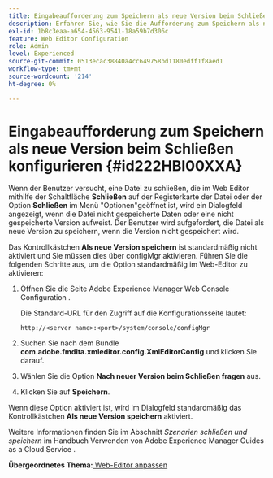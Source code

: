 ```yaml
---
title: Eingabeaufforderung zum Speichern als neue Version beim Schließen konfigurieren
description: Erfahren Sie, wie Sie die Aufforderung zum Speichern als neue Version beim Schließen konfigurieren
exl-id: 1b8c3eaa-a654-4563-9541-18a59b7d306c
feature: Web Editor Configuration
role: Admin
level: Experienced
source-git-commit: 0513ecac38840a4cc649758bd1180edff1f8aed1
workflow-type: tm+mt
source-wordcount: '214'
ht-degree: 0%

---
```


# Eingabeaufforderung zum Speichern als neue Version beim Schließen konfigurieren {#id222HBI00XXA}

Wenn der Benutzer versucht, eine Datei zu schließen, die im Web Editor mithilfe der Schaltfläche **Schließen** auf der Registerkarte der Datei oder der Option **Schließen** im Menü &quot;Optionen&quot;geöffnet ist, wird ein Dialogfeld angezeigt, wenn die Datei nicht gespeicherte Daten oder eine nicht gespeicherte Version aufweist. Der Benutzer wird aufgefordert, die Datei als neue Version zu speichern, wenn die Version nicht gespeichert wird.

Das Kontrollkästchen **Als neue Version speichern** ist standardmäßig nicht aktiviert und Sie müssen dies über configMgr aktivieren. Führen Sie die folgenden Schritte aus, um die Option standardmäßig im Web-Editor zu aktivieren:

1. Öffnen Sie die Seite Adobe Experience Manager Web Console Configuration .

   Die Standard-URL für den Zugriff auf die Konfigurationsseite lautet:

   ```http
   http://<server name>:<port>/system/console/configMgr
   ```

1. Suchen Sie nach dem Bundle **com.adobe.fmdita.xmleditor.config.XmlEditorConfig** und klicken Sie darauf.

1. Wählen Sie die Option **Nach neuer Version beim Schließen fragen** aus.

1. Klicken Sie auf **Speichern**.


Wenn diese Option aktiviert ist, wird im Dialogfeld standardmäßig das Kontrollkästchen **Als neue Version speichern** aktiviert.

Weitere Informationen finden Sie im Abschnitt *Szenarien schließen und speichern* im Handbuch Verwenden von Adobe Experience Manager Guides as a Cloud Service .

**Übergeordnetes Thema:**[ Web-Editor anpassen](conf-web-editor.md)
